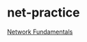 # net-practice

[Network Fundamentals](https://youtube.com/playlist?list=PLDQaRcbiSnqF5U8ffMgZzS7fq1rHUI3Q8)
